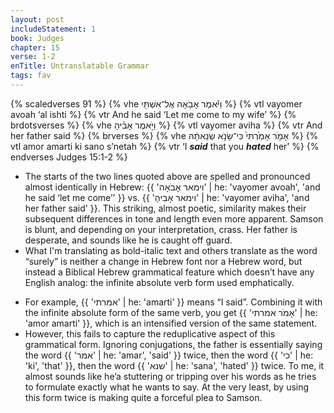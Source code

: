 ```yaml
---
layout: post
includeStatement: 1
book: Judges
chapter: 15
verse: 1-2
enTitle: Untranslatable Grammar
tags: fav
---
```


{% scaledverses 91 %}
{% vhe וַיֹּ֕אמֶר אָבֹ֥אָה אֶל־אִשְׁתִּ֖י %}
{% vtl vayomer avoah ‘al ishti %}
{% vtr And he said ‘Let me come to my wife’ %}
{% brdotsverses %}
{% vhe וַיֹּ֣אמֶר אָבִ֗יהָ %}
{% vtl vayomer aviha %}
{% vtr And her father said %}
{% brverses %}
{% vhe אָמֹ֤ר אָמַ֙רְתִּי֙ כִּי־שָׂנֹ֣א שְׂנֵאתָ֔הּ %}
{% vtl amor amarti ki sano s’netah %}
{% vtr ‘I <b><i>said</i></b> that you <b><i>hated</i></b> her’ %}
{% endverses Judges 15:1-2 %}

- The starts of the two lines quoted above are spelled and pronounced almost identically in Hebrew: {{ 'וימאר אָבֹאָה' | he: 'vayomer avoah', 'and he said ‘let me come’' }} vs. {{ 'וימאר אָבִיהָ' | he: 'vayomer aviha', 'and her father said' }}. This striking, almost poetic, similarity makes their subsequent differences in tone and length even more apparent. Samson is blunt, and depending on your interpretation, crass. Her father is desperate, and sounds like he is caught off guard.
- What I'm translating as bold-italic text and others translate as the word “surely” is neither a change in Hebrew font nor a Hebrew word, but instead a Biblical Hebrew grammatical feature which doesn’t have any English analog: the infinite absolute verb form used emphatically.
<!--more-->
- For example, {{ 'אמרתי' | he: 'amarti' }} means “I said”. Combining it with the infinite absolute form of the same verb, you get {{ 'אָמֹר אמרתי' | he: 'amor amarti' }}, which is an intensified version of the same statement.
- However, this fails to capture the reduplicative aspect of this grammatical form. Ignoring conjugations, the father is essentially saying the word {{ 'אמר' | he: 'amar', 'said' }} twice, then the word {{ 'כי' | he: 'ki', 'that' }}, then the word {{ 'שנא' | he: 'sana', 'hated' }} twice. To me, it almost sounds like he’a stuttering or tripping over his words as he tries to formulate exactly what he wants to say. At the very least, by using this form twice is making quite a forceful plea to Samson.
